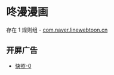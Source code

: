 # 咚漫漫画

存在 1 规则组 - [com.naver.linewebtoon.cn](/src/apps/com.naver.linewebtoon.cn.ts)

## 开屏广告

- [快照-0](https://i.gkd.li/import/13407119)
